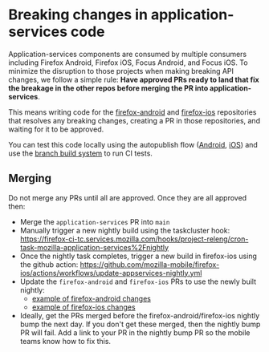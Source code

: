 # Breaking changes in application-services code

Application-services components are consumed by multiple consumers including Firefox Android,
Firefox iOS, Focus Android, and Focus iOS.  To minimize the disruption to those projects when making
breaking API changes, we follow a simple rule: **Have approved PRs ready to land that fix the
breakage in the other repos before merging the PR into application-services**.

This means writing code for the
[firefox-android](https://github.com/mozilla-mobile/firefox-android/) and
[firefox-ios](https://github.com/mozilla-mobile/firefox-ios/) repositories that resolves any
breaking changes, creating a PR in those repositories, and waiting for it to be approved.

You can test this code locally using the autopublish flow ([Android](./locally-published-components-in-fenix.md), [iOS](./locally-published-components-in-firefox-ios.md)) and use the [branch build system](./branch-builds.md) to run CI tests.

## Merging

Do not merge any PRs until all are approved.  Once they are all approved then:
  - Merge the `application-services` PR into `main`
  - Manually trigger a new nightly build using the taskcluster hook:
    https://firefox-ci-tc.services.mozilla.com/hooks/project-releng/cron-task-mozilla-application-services%2Fnightly
  - Once the nightly task completes, trigger a new build in firefox-ios using the github action:
    https://github.com/mozilla-mobile/firefox-ios/actions/workflows/update-appservices-nightly.yml
  - Update the `firefox-android` and `firefox-ios` PRs to use the newly built nightly:
    * [example of firefox-android changes](https://github.com/mozilla-mobile/firefox-android/pull/4056/files)
    * [example of firefox-ios changes](https://github.com/mozilla-mobile/firefox-ios/pull/16783/files)
  - Ideally, get the PRs merged before the firefox-android/firefox-ios nightly bump the next day.
    If you don't get these merged, then the nightly bump PR will fail.  Add a link to your PR in
    the nightly bump PR so the mobile teams know how to fix this.
